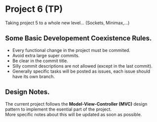 # Project 6 (TP)
Taking project 5 to a whole new level... (Sockets, Minimax,...)

## Some Basic Developement Coexistence Rules.
* Every functional change in the project must be commited.
* Avoid extra large super commits.
* Be clear in the commit title.
* Silly commit descriptions are not allowed (except in the last commit).
* Generally specific tasks will be posted as issues, each issue should have its own branch.

## Design Notes.
The current project follows the **Model-View-Controller (MVC)** design pattern to implement the esential part of the project.  
More specific notes about this will be updated as soon as possible.
